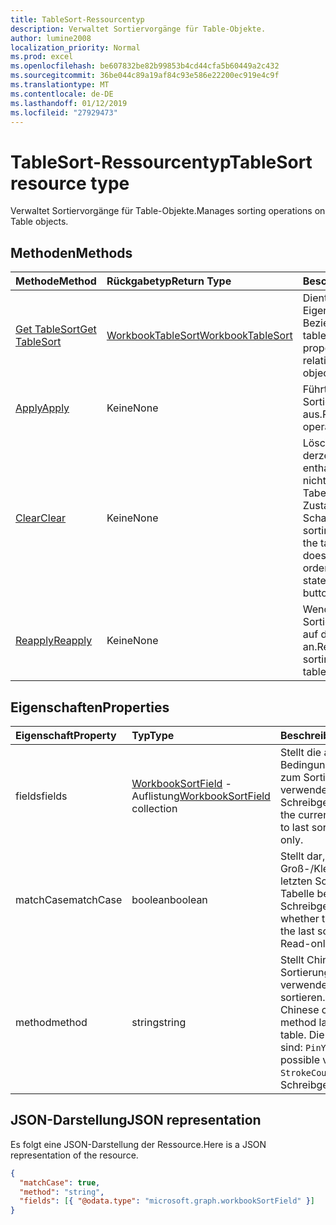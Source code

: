 ```yaml
---
title: TableSort-Ressourcentyp
description: Verwaltet Sortiervorgänge für Table-Objekte.
author: lumine2008
localization_priority: Normal
ms.prod: excel
ms.openlocfilehash: be607832be82b99853b4cd44cfa5b60449a2c432
ms.sourcegitcommit: 36be044c89a19af84c93e586e22200ec919e4c9f
ms.translationtype: MT
ms.contentlocale: de-DE
ms.lasthandoff: 01/12/2019
ms.locfileid: "27929473"
---
```

# <a name="tablesort-resource-type"></a><span data-ttu-id="1ae30-103">TableSort-Ressourcentyp</span><span class="sxs-lookup"><span data-stu-id="1ae30-103">TableSort resource type</span></span>

<span data-ttu-id="1ae30-104">Verwaltet Sortiervorgänge für Table-Objekte.</span><span class="sxs-lookup"><span data-stu-id="1ae30-104">Manages sorting operations on Table objects.</span></span>


## <a name="methods"></a><span data-ttu-id="1ae30-105">Methoden</span><span class="sxs-lookup"><span data-stu-id="1ae30-105">Methods</span></span>

| <span data-ttu-id="1ae30-106">Methode</span><span class="sxs-lookup"><span data-stu-id="1ae30-106">Method</span></span>           | <span data-ttu-id="1ae30-107">Rückgabetyp</span><span class="sxs-lookup"><span data-stu-id="1ae30-107">Return Type</span></span>    |<span data-ttu-id="1ae30-108">Beschreibung</span><span class="sxs-lookup"><span data-stu-id="1ae30-108">Description</span></span>|
|:---------------|:--------|:----------|
|[<span data-ttu-id="1ae30-109">Get TableSort</span><span class="sxs-lookup"><span data-stu-id="1ae30-109">Get TableSort</span></span>](../api/tablesort-get.md) | [<span data-ttu-id="1ae30-110">WorkbookTableSort</span><span class="sxs-lookup"><span data-stu-id="1ae30-110">WorkbookTableSort</span></span>](tablesort.md) |<span data-ttu-id="1ae30-111">Dient zum Lesen der Eigenschaften und der Beziehungen des tableSort-Objekts.</span><span class="sxs-lookup"><span data-stu-id="1ae30-111">Read properties and relationships of tableSort object.</span></span>|
|[<span data-ttu-id="1ae30-112">Apply</span><span class="sxs-lookup"><span data-stu-id="1ae30-112">Apply</span></span>](../api/tablesort-apply.md)|<span data-ttu-id="1ae30-113">Keine</span><span class="sxs-lookup"><span data-stu-id="1ae30-113">None</span></span>|<span data-ttu-id="1ae30-114">Führt einen Sortiervorgang aus.</span><span class="sxs-lookup"><span data-stu-id="1ae30-114">Perform a sort operation.</span></span>|
|[<span data-ttu-id="1ae30-115">Clear</span><span class="sxs-lookup"><span data-stu-id="1ae30-115">Clear</span></span>](../api/tablesort-clear.md)|<span data-ttu-id="1ae30-116">Keine</span><span class="sxs-lookup"><span data-stu-id="1ae30-116">None</span></span>|<span data-ttu-id="1ae30-p101">Löscht die Sortierung, die derzeit in der Tabelle enthalten ist. Dies ändert nicht die Sortierung der Tabelle, löscht jedoch den Zustand der Kopfzeilen-Schaltflächen.</span><span class="sxs-lookup"><span data-stu-id="1ae30-p101">Clears the sorting that is currently on the table. While this doesn't modify the table's ordering, it clears the state of the header buttons.</span></span>|
|[<span data-ttu-id="1ae30-119">Reapply</span><span class="sxs-lookup"><span data-stu-id="1ae30-119">Reapply</span></span>](../api/tablesort-reapply.md)|<span data-ttu-id="1ae30-120">Keine</span><span class="sxs-lookup"><span data-stu-id="1ae30-120">None</span></span>|<span data-ttu-id="1ae30-121">Wendet die aktuellen Sortierparameter erneut auf die Tabelle an.</span><span class="sxs-lookup"><span data-stu-id="1ae30-121">Reapplies the current sorting parameters to the table.</span></span>|

## <a name="properties"></a><span data-ttu-id="1ae30-122">Eigenschaften</span><span class="sxs-lookup"><span data-stu-id="1ae30-122">Properties</span></span>
| <span data-ttu-id="1ae30-123">Eigenschaft</span><span class="sxs-lookup"><span data-stu-id="1ae30-123">Property</span></span>     | <span data-ttu-id="1ae30-124">Typ</span><span class="sxs-lookup"><span data-stu-id="1ae30-124">Type</span></span>   |<span data-ttu-id="1ae30-125">Beschreibung</span><span class="sxs-lookup"><span data-stu-id="1ae30-125">Description</span></span>|
|:---------------|:--------|:----------|
|<span data-ttu-id="1ae30-126">fields</span><span class="sxs-lookup"><span data-stu-id="1ae30-126">fields</span></span>|<span data-ttu-id="1ae30-127">[WorkbookSortField](sortfield.md) -Auflistung</span><span class="sxs-lookup"><span data-stu-id="1ae30-127">[WorkbookSortField](sortfield.md) collection</span></span>|<span data-ttu-id="1ae30-p102">Stellt die aktuellen Bedingungen dar, die zuletzt zum Sortieren der Tabelle verwendet wurden. Schreibgeschützt.</span><span class="sxs-lookup"><span data-stu-id="1ae30-p102">Represents the current conditions used to last sort the table. Read-only.</span></span>|
|<span data-ttu-id="1ae30-130">matchCase</span><span class="sxs-lookup"><span data-stu-id="1ae30-130">matchCase</span></span>|<span data-ttu-id="1ae30-131">boolean</span><span class="sxs-lookup"><span data-stu-id="1ae30-131">boolean</span></span>|<span data-ttu-id="1ae30-p103">Stellt dar, ob die Groß-/Kleinschreibung den letzten Sortiervorgang der Tabelle beeinflusst hat. Schreibgeschützt.</span><span class="sxs-lookup"><span data-stu-id="1ae30-p103">Represents whether the casing impacted the last sort of the table. Read-only.</span></span>|
|<span data-ttu-id="1ae30-134">method</span><span class="sxs-lookup"><span data-stu-id="1ae30-134">method</span></span>|<span data-ttu-id="1ae30-135">string</span><span class="sxs-lookup"><span data-stu-id="1ae30-135">string</span></span>|<span data-ttu-id="1ae30-136">Stellt Chinesisches Zeichen Sortierung Methode zuletzt verwendet, um die Tabelle zu sortieren.</span><span class="sxs-lookup"><span data-stu-id="1ae30-136">Represents Chinese character ordering method last used to sort the table.</span></span> <span data-ttu-id="1ae30-137">Die möglichen Werte sind: `PinYin`, `StrokeCount`.</span><span class="sxs-lookup"><span data-stu-id="1ae30-137">The possible values are: `PinYin`, `StrokeCount`.</span></span> <span data-ttu-id="1ae30-138">Schreibgeschützt.</span><span class="sxs-lookup"><span data-stu-id="1ae30-138">Read-only.</span></span>|

## <a name="json-representation"></a><span data-ttu-id="1ae30-139">JSON-Darstellung</span><span class="sxs-lookup"><span data-stu-id="1ae30-139">JSON representation</span></span>

<span data-ttu-id="1ae30-140">Es folgt eine JSON-Darstellung der Ressource.</span><span class="sxs-lookup"><span data-stu-id="1ae30-140">Here is a JSON representation of the resource.</span></span>

<!-- {
  "blockType": "resource",
  "optionalProperties": [

  ],
  "baseType": "microsoft.graph.entity",
  "@odata.type": "microsoft.graph.workbookTableSort"
}-->

```json
{
  "matchCase": true,
  "method": "string",
  "fields": [{ "@odata.type": "microsoft.graph.workbookSortField" }]
}

```

<!-- uuid: 8fcb5dbc-d5aa-4681-8e31-b001d5168d79
2015-10-25 14:57:30 UTC -->
<!-- {
  "type": "#page.annotation",
  "description": "TableSort resource",
  "keywords": "",
  "section": "documentation",
  "tocPath": ""
}-->
